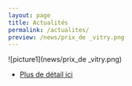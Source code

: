 ```yaml
---
layout: page
title: Actualités
permalink: /actualites/
preview: /news/prix_de _vitry.png
---
```


![picture1](news/prix_de _vitry.png)

* [Plus de détail ici](http://galerie.vitry94.fr/expositions/details/fiche/novembre-a-vitry-2019-prix-de-peinture/section/36402/)

